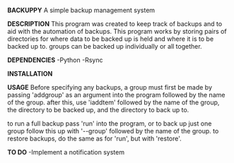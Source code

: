 **BACKUPPY**
A simple backup management system

**DESCRIPTION**
This program was created to keep track of backups and to aid with the automation of backups.
This program works by storing pairs of directories for where data to be backed up is held and where it is to be backed up to.
groups can be backed up individually or all together.

**DEPENDENCIES**
-Python
-Rsync

**INSTALLATION**


**USAGE**
Before specifying any backups, a group must first be made by passing 'addgroup' as an argument into the program followed by the name of the group.
after this, use 'iaddtem' followed by the name of the group, the directory to be backed up, and the directory to back up to.

to run a full backup pass 'run' into the program, or to back up just one group follow this up with '--group' followed by the name of the group.
to restore backups, do the same as for 'run', but with 'restore'.

**TO DO**
-Implement a notification system
